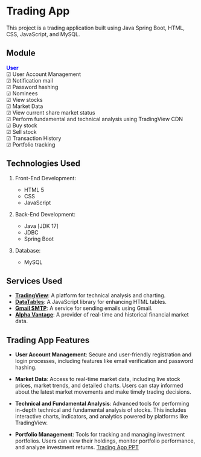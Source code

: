 # Trading App

This project is a trading application built using Java Spring Boot, HTML, CSS, JavaScript, and MySQL. 


## Module
<span style="color:blue">**User**</span><br>
<span>&#9745;</span> User Account Management<br>
<span>&#9745;</span> Notification mail<br>
<span>&#9745;</span> Password hashing<br>
<span>&#9745;</span> Nominees  <br>
<span>&#9745;</span> View stocks<br>
<span>&#9745;</span> Market Data<br>
<span>&#9745;</span> View current share market status<br>
<span>&#9745;</span> Perform fundamental and technical analysis using TradingView CDN<br>
<span>&#9745;</span> Buy stock<br>
<span>&#9745;</span> Sell stock<br>
<span>&#9745;</span> Transaction History  <br>
<span>&#9745;</span> Portfolio tracking<br>


## Technologies Used
1. Front-End Development:
   - HTML 5
   - CSS
   - JavaScript

2. Back-End Development:
   - Java [JDK 17]
   - JDBC
   - Spring Boot

3. Database:
   - MySQL

## Services Used

- **[TradingView](https://www.tradingview.com/)**: A platform for technical analysis and charting.
- **[DataTables](https://datatables.net/)**: A JavaScript library for enhancing HTML tables.
- **[Gmail SMTP](https://mailmeteor.com/blog/gmail-smtp-settings)**: A service for sending emails using Gmail.
- **[Alpha Vantage](https://www.alphavantage.co/documentation/)**: A provider of real-time and historical financial market data.

## Trading App Features 

- **User Account Management**: Secure and user-friendly registration and login processes, including features like email verification and password hashing.
- **Market Data**: Access to real-time market data, including live stock prices, market trends, and detailed charts. Users can stay informed about the latest market movements and make timely trading decisions.
- **Technical and Fundamental Analysis**: Advanced tools for performing in-depth technical and fundamental analysis of stocks. This includes interactive charts, indicators, and analytics powered by platforms like TradingView.

- **Portfolio Management**: Tools for tracking and managing investment portfolios. Users can view their holdings, monitor portfolio performance, and analyze investment returns.
<a href="#"> Trading App PPT</a>
